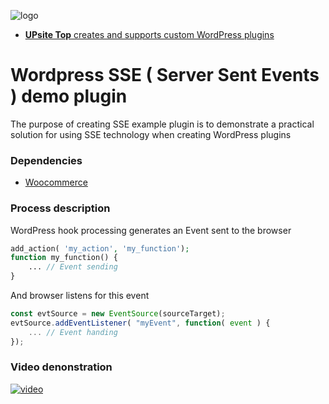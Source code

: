 ![logo](https://upsite.top/wp-content/uploads/2023/12/UPsiteLogo_800x800-150x150.png, "UPsite Top - IT development company from Ukraine creates and supports custom WordPress plugins" )
+ [**UPsite Top** creates and supports custom WordPress plugins](https://upsite.top/wordpress-development/)
# Wordpress SSE ( Server Sent Events ) demo plugin
The purpose of creating SSE example plugin is to demonstrate a practical solution for using SSE technology when creating WordPress plugins
### Dependencies
+ [Woocommerce](https://woocommerce.com/download/)
### Process description
WordPress hook processing generates an Event sent to the browser
```php
add_action( 'my_action', 'my_function');
function my_function() {
    ... // Event sending
}

```
And browser listens for this event
```js
const evtSource = new EventSource(sourceTarget);
evtSource.addEventListener( "myEvent", function( event ) {
	... // Event handing
});

```
### Video denonstration
[![video](https://upsite.top/wp-content/uploads/2023/12/sse_git_caption.png)](https://youtu.be/PrwtrKyzWYY)
